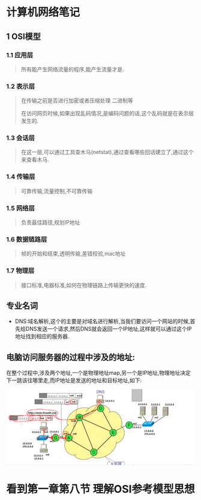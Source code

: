 # 计算机网络笔记

## 1 OSI模型

### 1.1 应用层

> 所有能产生网络流量的程序,能产生流量才是.

### 1.2 表示层

> 在传输之前是否进行加密或者压缩处理 二进制等
>
> 在访问网页时候,如果出现乱码情况,是编码问题的话,这个乱码就是在表示层发生的.

### 1.3 会话层

> 在这一层,可以通过工具查木马(netstat),通过查看哪些回话建立了,通过这个来查看木马.

### 1.4 传输层 

> 可靠传输,流量控制,不可靠传输

### 1.5 网络层

> 负责最佳路径,规划IP地址

### 1.6 数据链路层

> 帧的开始和结束,透明传输,差错校验,mac地址

### 1.7 物理层

> 接口标准,电器标准,如何在物理链路上传输更快的速度.

 ## 专业名词

- DNS:域名解析,这个的主要是对域名进行解析,当我们要访问一个网站的时候,首先给DNS发送一个请求,然后DNS就会返回一个IP地址,这样就可以通过这个IP地址找到相应的服务器.

## 电脑访问服务器的过程中涉及的地址:

在整个过程中,涉及两个地址,一个是物理地址map,另一个是IP地址,物理地址决定下一跳该往哪里走,而IP地址是发送的地址和目标地址,如下:

![](images/n1.png)

# 看到第一章第八节 理解OSI参考模型思想

